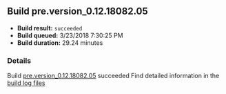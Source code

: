 ## Build pre.version_0.12.18082.05
- **Build result:** `succeeded`
- **Build queued:** 3/23/2018 7:30:25 PM
- **Build duration:** 29.24 minutes
### Details
Build [pre.version_0.12.18082.05](https://winappstudio.visualstudio.com/web/build.aspx?pcguid=a4ef43be-68ce-4195-a619-079b4d9834c2&builduri=vstfs%3a%2f%2f%2fBuild%2fBuild%2f25335) succeeded
Find detailed information in the [build log files](https://uwpctdiags.blob.core.windows.net/buildlogs/pre.version_0.12.18082.05_logs.zip)
